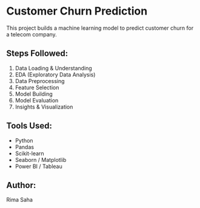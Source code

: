 # Customer Churn Prediction

This project builds a machine learning model to predict customer churn for a telecom company.

## Steps Followed:
1. Data Loading & Understanding
2. EDA (Exploratory Data Analysis)
3. Data Preprocessing
4. Feature Selection
5. Model Building
6. Model Evaluation
7. Insights & Visualization

## Tools Used:
- Python
- Pandas
- Scikit-learn
- Seaborn / Matplotlib
- Power BI / Tableau

## Author:
Rima Saha
